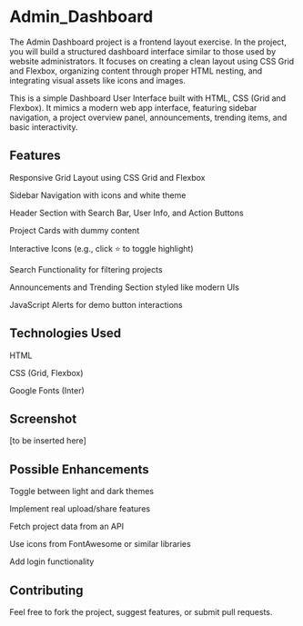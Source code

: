 # Admin_Dashboard
The Admin Dashboard project is a frontend layout exercise. In the project, you will build a structured dashboard interface similar to those used by website administrators. It focuses on creating a clean layout using CSS Grid and Flexbox, organizing content through proper HTML nesting, and integrating visual assets like icons and images. 

This is a simple Dashboard User Interface built with HTML, CSS (Grid and Flexbox). It mimics a modern web app interface, featuring sidebar navigation, a project overview panel, announcements, trending items, and basic interactivity.

## Features
Responsive Grid Layout using CSS Grid and Flexbox

Sidebar Navigation with icons and white theme

Header Section with Search Bar, User Info, and Action Buttons

Project Cards with dummy content

Interactive Icons (e.g., click ⭐ to toggle highlight)

Search Functionality for filtering projects

Announcements and Trending Section styled like modern UIs

JavaScript Alerts for demo button interactions

## Technologies Used
HTML

CSS (Grid, Flexbox)

Google Fonts (Inter)

## Screenshot

[to be inserted here]

## Possible Enhancements
Toggle between light and dark themes

Implement real upload/share features

Fetch project data from an API

Use icons from FontAwesome or similar libraries

Add login functionality

## Contributing
Feel free to fork the project, suggest features, or submit pull requests.


